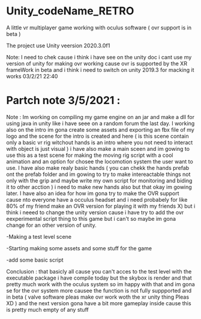 # Unity_codeName_RETRO
 
A little vr multiplayer game working with oculus software ( ovr support is in beta )

The project use Unity veersion 2020.3.0f1

Note: I need to chek cause i think i have see on the unity doc i cant use my version of unity for making ovr working cause ovr is supported by the XR frameWork in beta and i think i need to switch on unity 2019.3 for macking it works 03/2/21 22:40


# Partch note 3/5/2021 :

Note : Im working on compiling my game engine on an jar and make a dll for using java in unity like i have seee on a random forum the last day. I working also on the intro im gona create some assets and exporting an fbx file of my logo and the scene for the intro is created and here ( is this scene contain only a basic vr rig witchout hands is an intro where you not need to interact with object is just visual ) i have also make a main sceen and im gowing to use this as a test scene for making the moving rig script with a cool animation and an option for chosee the locomotion system the user want to use. I have also make realy basic hands ( you can chekk the hands prefab ont the prefab folder and im gowing to try to make intereactable things not only with the grip and maybe write my own script for monitoring and biding it to other acction ) i need to make new hands also but that okay im gowing later. I have also an idea for how im gona try to make the OVR support cause nto everyone have a occulus headset and i need probabely for like 80% of my friend make an OVR version for playing it with my friends X) but i think i neeed to change the unity version cause i have try to add the ovr eexperimental script thing to this game but i can't so maybe im gona change for an other version of unity.

-Making a test level scene

-Starting making some assets and some stuff for the game

-add some basic script

Conclusion : that basicly all cause you can't acces to the test level with the executable package i have compile today but the skybox is render and that pretty much work with the oculus system so im happy with that and im gona se for the ovr system more causee the function is not fully suppported and in beta ( valve software pleas make ovr work woth the xr unity thing Pleas XD ) and the next version gona have a bit more gameplay inside cause this is pretty much empty of any stuff
